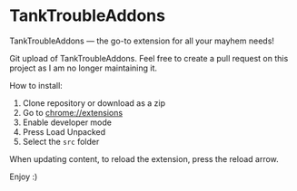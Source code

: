 # TankTroubleAddons

TankTroubleAddons — the go-to extension for all your mayhem needs!

Git upload of TankTroubleAddons. Feel free to create a pull request on this project as I am no longer maintaining it.

How to install:

1. Clone repository or download as a zip
2. Go to [chrome://extensions](chrome://extensions)
3. Enable developer mode
4. Press Load Unpacked
5. Select the `src` folder

When updating content, to reload the extension, press the reload arrow.

Enjoy :)
